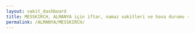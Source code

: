 ```yaml
---
layout: vakit_dashboard
title: MESSKIRCH, ALMANYA için iftar, namaz vakitleri ve hava durumu - ilçe/eyalet seç
permalink: /ALMANYA/MESSKIRCH/
---
```


<script type="text/javascript">
  var GLOBAL_COUNTRY = 'ALMANYA';
  var GLOBAL_CITY = 'MESSKIRCH';
  var GLOBAL_STATE = '';
  var lat = 72;
  var lon = 21;
</script>
